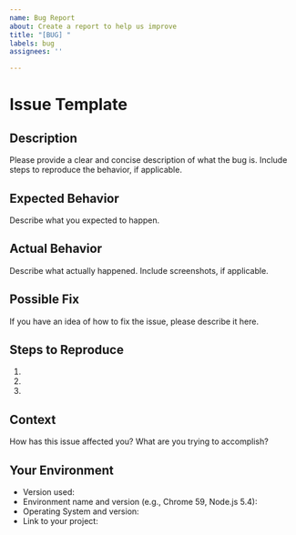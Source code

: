 ```yaml
---
name: Bug Report
about: Create a report to help us improve
title: "[BUG] "
labels: bug
assignees: ''

---
```


# Issue Template

## Description

Please provide a clear and concise description of what the bug is. Include steps to reproduce the behavior, if applicable.

## Expected Behavior

Describe what you expected to happen.

## Actual Behavior

Describe what actually happened. Include screenshots, if applicable.

## Possible Fix

If you have an idea of how to fix the issue, please describe it here.

## Steps to Reproduce

1.
2.
3.

## Context

How has this issue affected you? What are you trying to accomplish?

## Your Environment

- Version used:
- Environment name and version (e.g., Chrome 59, Node.js 5.4):
- Operating System and version:
- Link to your project: